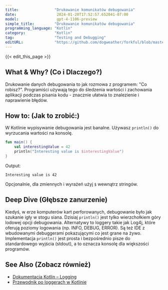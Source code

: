 ```yaml
---
title:                "Drukowanie komunikatów debugowania"
date:                  2024-01-20T17:52:57.652041-07:00
model:                 gpt-4-1106-preview
simple_title:         "Drukowanie komunikatów debugowania"
programming_language: "Kotlin"
category:             "Kotlin"
tag:                  "Testing and Debugging"
editURL:              "https://github.com/dogweather/forkful/blob/master/content/pl/kotlin/printing-debug-output.md"
---
```


{{< edit_this_page >}}

## What & Why? (Co i Dlaczego?)
Drukowanie danych debugowania to jak rozmowa z programem: "Co robisz?". Programiści używają tego do śledzenia wartości i zachowania aplikacji podczas pisania kodu - znacznie ułatwia to znalezienie i naprawienie błędów.

## How to: (Jak to zrobić:)
W Kotlinie wypisywanie debugowania jest banalne. Używasz `println()` do wyrzucania wartości na konsolę.

```kotlin
fun main() {
    val interestingValue = 42
    println("Interesting value is $interestingValue")
}
```
Output:
```
Interesting value is 42
```
Opcjonalnie, dla zmiennych i wyrażeń użyj `$` wewnątrz stringów.

## Deep Dive (Głębsze zanurzenie)
Kiedyś, w erze komputerów kart perforowanych, debugowanie było jak szukanie igły w stogu siana. Dzisiaj `println()` jest tylko wierzchołkiem góry lodowej opcji debugowania. Alternatywy to loggery takie jak Log4j, które oferują poziomy logowania (np. INFO, DEBUG, ERROR). Są też IDE z wbudowanymi debuggerami pokazującymi co jest grane na żywo. Implementacja `println()` jest prosta i bezpośrednio pisze do standardowego wyjścia (stdout), a to oznacza konsolę dla większości programów.

## See Also (Zobacz również)
- [Dokumentacja Kotlin – Logging](https://kotlinlang.org/api/latest/jvm/stdlib/kotlin.io/)
- [Przewodnik po loggerach w Kotlinie](https://www.baeldung.com/kotlin/logging)
